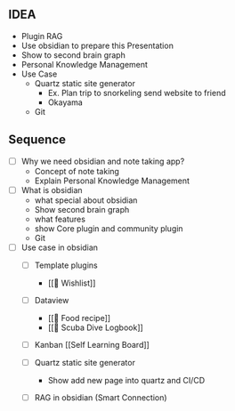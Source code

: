

## IDEA 
- Plugin RAG
- Use obsidian to prepare this Presentation
- Show to second brain graph
- Personal Knowledge Management
- Use Case
	- Quartz static site generator
		- Ex. Plan trip to snorkeling send website to friend  
		- Okayama
	- Git

## Sequence
- [ ] Why we need obsidian and note taking app?
	- Concept of note taking
	- Explain Personal Knowledge Management
- [ ] What is obsidian
	- what special about obsidian
	- Show second brain graph
	- what features
	- show Core plugin and community plugin
	- Git
- [ ] Use case in obsidian
	- [ ]  Template plugins
		- [[📝 Wishlist]]
	- [ ] Dataview
		- [[🍔 Food recipe]]
		- [[📒 Scuba Dive Logbook]]
	- [ ] Kanban [[Self Learning Board]]
	- [ ] Quartz static site generator
		- Show add new page into quartz and CI/CD
	- [ ] RAG in obsidian (Smart Connection)


